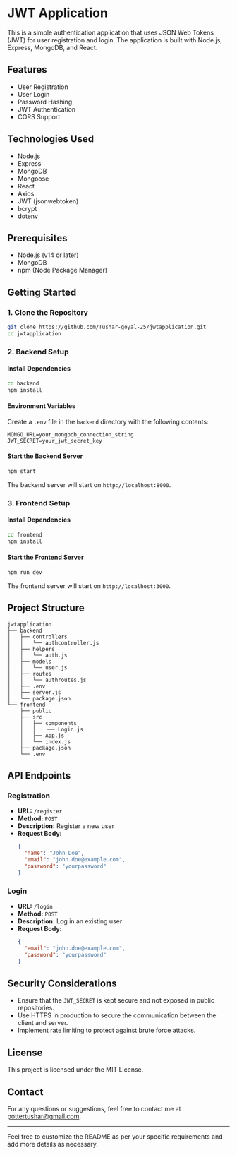 # JWT Application

This is a simple authentication application that uses JSON Web Tokens (JWT) for user registration and login. The application is built with Node.js, Express, MongoDB, and React.

## Features

- User Registration
- User Login
- Password Hashing
- JWT Authentication
- CORS Support

## Technologies Used

- Node.js
- Express
- MongoDB
- Mongoose
- React
- Axios
- JWT (jsonwebtoken)
- bcrypt
- dotenv

## Prerequisites

- Node.js (v14 or later)
- MongoDB
- npm (Node Package Manager)

## Getting Started

### 1. Clone the Repository

```bash
git clone https://github.com/Tushar-goyal-25/jwtapplication.git
cd jwtapplication
```

### 2. Backend Setup

#### Install Dependencies

```bash
cd backend
npm install
```

#### Environment Variables

Create a `.env` file in the `backend` directory with the following contents:

```
MONGO_URL=your_mongodb_connection_string
JWT_SECRET=your_jwt_secret_key
```

#### Start the Backend Server

```bash
npm start
```

The backend server will start on `http://localhost:8000`.

### 3. Frontend Setup

#### Install Dependencies

```bash
cd frontend
npm install
```

#### Start the Frontend Server

```bash
npm run dev
```

The frontend server will start on `http://localhost:3000`.

## Project Structure

```
jwtapplication
├── backend
│   ├── controllers
│   │   └── authcontroller.js
│   ├── helpers
│   │   └── auth.js
│   ├── models
│   │   └── user.js
│   ├── routes
│   │   └── authroutes.js
│   ├── .env
│   ├── server.js
│   └── package.json
└── frontend
    ├── public
    ├── src
    │   ├── components
    │   │   └── Login.js
    │   ├── App.js
    │   └── index.js
    ├── package.json
    └── .env
```

## API Endpoints

### Registration

- **URL:** `/register`
- **Method:** `POST`
- **Description:** Register a new user
- **Request Body:**
  ```json
  {
    "name": "John Doe",
    "email": "john.doe@example.com",
    "password": "yourpassword"
  }
  ```

### Login

- **URL:** `/login`
- **Method:** `POST`
- **Description:** Log in an existing user
- **Request Body:**
  ```json
  {
    "email": "john.doe@example.com",
    "password": "yourpassword"
  }
  ```

## Security Considerations

- Ensure that the `JWT_SECRET` is kept secure and not exposed in public repositories.
- Use HTTPS in production to secure the communication between the client and server.
- Implement rate limiting to protect against brute force attacks.

## License

This project is licensed under the MIT License.

## Contact

For any questions or suggestions, feel free to contact me at pottertushar@gmail.com.

---

Feel free to customize the README as per your specific requirements and add more details as necessary.

